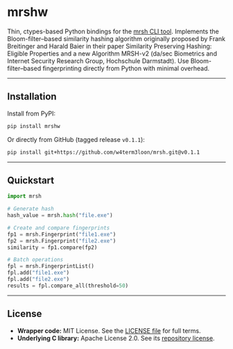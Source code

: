 # mrshw

Thin, ctypes-based Python bindings for the [mrsh CLI tool](https://github.com/w4term3loon/mrsh). Implements the Bloom-filter–based similarity hashing algorithm originally proposed by Frank Breitinger and Harald Baier in their paper Similarity Preserving Hashing: Eligible Properties and a new Algorithm MRSH-v2 (da/sec Biometrics and Internet Security Research Group, Hochschule Darmstadt). Use Bloom-filter–based fingerprinting directly from Python with minimal overhead.

---

## Installation

Install from PyPI:

```bash
pip install mrshw
```

Or directly from GitHub (tagged release `v0.1.1`):

```bash
pip install git+https://github.com/w4term3loon/mrsh.git@v0.1.1
```

---

## Quickstart

```python
import mrsh

# Generate hash
hash_value = mrsh.hash("file.exe")

# Create and compare fingerprints
fp1 = mrsh.Fingerprint("file1.exe")
fp2 = mrsh.Fingerprint("file2.exe")
similarity = fp1.compare(fp2)

# Batch operations
fpl = mrsh.FingerprintList()
fpl.add("file1.exe")
fpl.add("file2.exe")
results = fpl.compare_all(threshold=50)
```

---

## License

* **Wrapper code:** MIT License. See the [LICENSE file](https://github.com/w4term3loon/mrsh/blob/master/bindings/LICENSE) for full terms.
* **Underlying C library:** Apache License 2.0. See its [repository license](https://github.com/w4term3loon/mrsh/blob/master/LICENSE.md).

